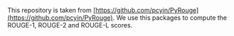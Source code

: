 This repository is taken from [https://github.com/pcyin/PyRouge](https://github.com/pcyin/PyRouge). We use this packages to compute the ROUGE-1, ROUGE-2 and ROUGE-L scores.
